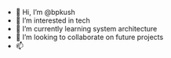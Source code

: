 - 👋 Hi, I’m @bpkush
- 👀 I’m interested in tech
- 🌱 I’m currently learning system architecture
- 💞️ I’m looking to collaborate on future projects
- 📫 

<!--
This is a ✨ special ✨ repository because its `README.md` (this file) appears on your GitHub profile.
You can click the Preview link to take a look at your changes.
--->
